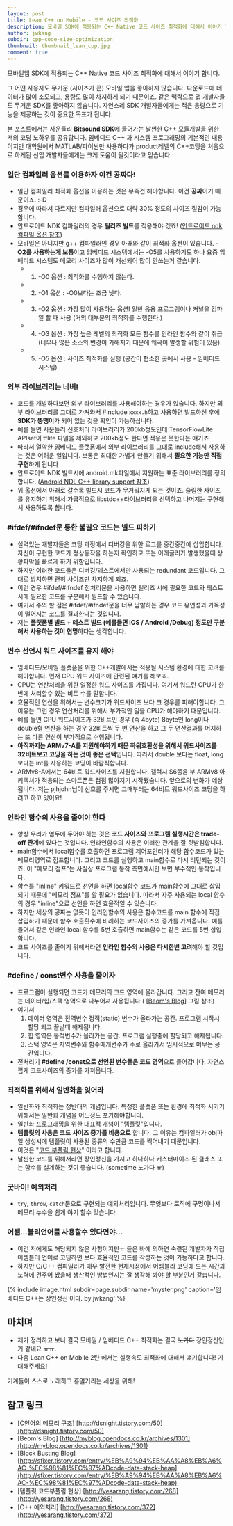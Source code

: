 ```yaml
---
layout: post
title: Lean C++ on Mobile - 코드 사이즈 최적화
description: 모바일 SDK에 적용되는 C++ Native 코드 사이즈 최적화에 대해서 이야기 합니다.
author: jwkang
subdir: cpp-code-size-optimization
thumbnail: thumbnail_lean_cpp.jpg
comment: true
---
```

모바일앱 SDK에 적용되는 C++ Native 코드 사이즈 최적화에 대해서 이야기 합니다.

그 어떤 사용자도 무거운 (사이즈가 큰) 모바일 앱을 좋아하지 않습니다. 
다운로드에 데이터가 많이 소모되고, 용량도 많이 차지하게 되기 때문이죠. 같은 맥락으로 앱 개발자들도 무거운 SDK를 좋아하지 않습니다. 
자연스레 SDK 개발자들에게는 적은 용량으로 기능을 제공하는 것이 중요한 목표가 됩니다.

본 포스트에서는 사운들리  [**Bitsound SDK**](http://bitsound.io/)에 들어가는 날씬한 C++ 모듈개발을 위한 저의 코딩 노하우를 공유합니다. 
임베디드 C++ 과 시스템 프로그래밍의 기본적인 내용이지만 대학원에서 MATLAB/파이썬만 사용하다가
product레벨의 C++코딩을 처음으로 하게된 신입 개발자들에게는 크게 도움이 될것이라고 믿습니다.

### 일단 컴파일러 옵션를 이용하자 이건 공짜다!
- 일단 컴파일러 최적화 옵션을 이용하는 것은 무족건 해야합니다. 이건 **공짜**이기 때문이죠. :-D 
- 경우에 따라서 다르지만 컴파일러 옵션으로 대략 30% 정도의 사이즈 절감이 가능합니다. 
- 안드로이드 NDK 컴파일러의 경우 **릴리즈 빌드**를 적용해야 겠죠! ([안드로이드 ndk 컴파일 옵션 참조](https://developer.android.com/ndk/guides/ndk-build.html?hl=ko))
- 모바일은 아니지만 g++ 컴파일러인 경우 아래와 같이 최적화 옵션이 있습니다. **-O2를 사용하는게 보통**이고 임베디드 시스템에서는 -O5를 사용하기도 하나 요즘 임베디드 시스템도 메모리 사이즈가 많이 개선되어 많이 안쓰는거 같습니다.
   - 1) -O0 옵션 : 최적화를 수행하지 않는다.
   - 2) -O1 옵션 : -O0보다는 조금 낫다. 
   - 3) -O2 옵션 : 가장 많이 사용하는 옵션! 일반 응용 프로그램이나 커널을 컴파일 할 때 사용 (거의 대부분의 최적화를 수행한다.)
   - 4) -O3 옵션 : 가장 높은 레벨의 최적화 모든 함수를 인라인 함수와 같이 취급 (너무나 많은 소스의 변경이 가해지기 때문에 왜곡이 발생할 위험이 있음)        
   - 5) -O5 옵션 : 사이즈 최적화를 실행 (공간이 협소한 곳에서 사용 - 임베디드 시스템)

### 외부 라이브러리는 네버!
- 코드를 개발하다보면 외부 라이브러리를 사용해야하는 경우가 있습니다. 하지만 외부 라이브러리를 그대로 가져와서 #include `xxxx.h`하고 사용하면  빌드하신 후에 **SDK가 뚱땡이**가 되어 있는 것을 확인이 가능하십니다. 
- 예를 들면 사운들리 신호처리 라이브러리가 200kb정도인데 TensorFlowLite APIset이 tflite 파일을 제외하고 200kb정도 한다면 적용은 못한다는 얘기죠
- 따라서 열악한 임베디드 플랫폼에서 외부 라이브러리를 그대로 include해서 사용하는 것은 어려운 일입니다. 보통은 최대한 가볍게 만들기 위해서 **필요한 기능만 직접 구현**하게 됩니다 
- 안드로이드 NDK 빌드시에 android.mk파일에서 지원하는 표준 라이브러리를 정의합니다. ([Android NDL C++ library support 참조](https://developer.android.com/ndk/guides/cpp-support.html))
- 위 옵션에서 아래로 갈수록 빌드시 코드가 무거워지게 되는 것이죠.  슬림한 사이즈를 유지하기 위해서 가급적으로 libstdc++라이브러리을 선택하고 나머지는 구현해서 사용하도록 합니다. 

### #ifdef/#ifndef문 통한 불필요 코드는 빌드 피하기
- 실력있는 개발자들은 코딩 과정에서 디버깅을 위한 로그를 중간중간에 삽입합니다. 자신이 구현한 코드가 정상동작을 하는지 확인하고 또는 이레귤러가 발생했을때 상황파악을 빠르게 하기 위함입니다.
- 하지만 이러한 코드들은 디버깅/테스트에서만 사용되는 redundant 코드입니다. 그대로 방치하면 괜히 사이즈만 차지하게 되죠.
- 이런 경우 #ifdef/#ifndef 전처리문을 사용하면 릴리즈 시에 필요한 코드와 테스트시에 필요한 코드를 구분해서 빌드할 수 있습니다.
- 여기서 주의 할 점은 #ifdef/#ifndef문을 너무 남발하는 경우 코드 유연성과 가독성이 떨어지는 코드를 결과한다는 것입니다.
- 저는 **플랫폼별 빌드 + 테스트 빌드 (예를들면 iOS / Android /Debug)  정도만 구분해서 사용하는 것이 현명**하다는 생각합니다.


### 변수 선언시 워드 사이즈를 유지 해야
- 임베디드/모바일 플랫폼을 위한 C++개발에서는 적용될 시스템 환경에 대한 고려를 해야합니다. 먼저 CPU 워드 사이즈에 관련된 얘기를 해보죠.
- CPU는 연산처리을 위한 일정한 워드 사이즈를 가집니다. 여기서 워드란 CPU가 한번에 처리할수 있는 비트 수를 말합니다. 
- 효율적인 연산을 위해서는 변수크기가 워드사이즈 보다 크 경우를 피해야합니다. 그 이유는 그런 경우 연산처리를 위해서 부가적인 일을 CPU가 해야하기 때문입니다.
- 예를 들면 CPU 워드사이즈가 32비트인 경우 (즉 4byte) 8byte인 long이나 double형 연산을 하는 경우 32비트씩 두 번 연산을 하고 그 두 연산결과를 머지하는 또 다른 연산이 부가적으로 수행됩니다.
- **아직까지는 ARMv7-A를 지원해야하기 때문 하위호환성을 위해서 워드사이즈를 32비트보고 코딩을 하는 것이 좋은 선택**입니다. 따라서 double 보다는 float, long보다는 int를 사용하는 코딩이 바람직합니다.
- ARMv8-A에서는 64비트 워드사이즈를 지원합니다. 갤럭시 S6쯤음 부 ARMv8 아키텍쳐가 적용되는 스마트폰은 점점 많아지기 시작됐습니다. 앞으로의 변화가 예상됩니다. 저는 pjhjohn님이 신호를 주시면 그때부터는 64비트 워드사이즈 코딩을 하려고 하고 있어요!


### 인라인 함수의 사용을 줄여야 한다
- 항상 우리가 염두에 두어야 하는 것은 **코드 사이즈와 프로그램 실행시간은 trade-off 관계**에 있다는 것입니다. 인라인함수의 사용은 이러한 관계을 잘 뒷받침합니다.
- main함수에서 local함수를 호출하면 프로그램 제어포인터가 해당 함수코드가 있는 메모리영역로 점프합니다. 그리고 코드를 실행하고 main함수로 다시 리턴되는 것이죠. 이 "메모리 점프"는 사실상 프로그램 동작 측면에서만 보면 부수적인 동작입니다.
- 함수를 "inline" 키워드로 선언을 하면 local함수 코드가 main함수에 그대로 삽입되기 때문에 "메모리 점프"를 할 필요가 없습니다. 따라서 자주 사용되는 local 함수의 경우 "inline"으로 선언을 하면 효율적일 수 있습니다.
- 하지만 세상의 공짜는 없듯이 인라인함수의 사용은 함수코드를 main 함수에 직접 삽입하기 때문에 함수 호출횟수에 비례하는 코드사이즈의 
증가를 가져옵니다. 예를 들어서 같은 인라인 local 함수를 5번 호출하면  main함수는 같은 코드를 5번 삽입합니다.
- 코드 사이즈를 줄이기 위해서라면 **인라인 함수의 사용은 다시한번 고려**해야 할 것입니다.

### #define / const변수 사용을 줄이자
- 프로그램이 실행되면 코드가 메모리의 코드 영역에 올라갑니다. 그리고 잔여 메모리는 데이터/힙/스택 영역으로 나누어져 사용됩니다 
( [[Beom's Blog](http://myblog.opendocs.co.kr/archives/1301
)] 그림 참조) 
- 여기서 
  1) 데이터 영역은 전역변수 정적(static) 변수가 올라가는 공간. 프로그램 시작시 할당 되고 끝날때 해제됩니다. 
  2) 힙 영역은 동적변수가 올라가는 공간. 프로그램 실행중에 할당되고 해제됩니다. 
  3) 스택 영역은 지역변수와 함수매개변수가 주로 올라가서 임시적으로 머무는 공간입니다.
- 전처리기 **#define /const으로 선언된 변수들은 코드 영역**으로 들어갑니다. 자연스럽게 코드사이즈의 증가를 가져옵니다.

### 최적화를 위해서 일반화을 잊어라
- 일반화와 최적화는 정반대의 개념입니다. 특정한 플랫폼 또는 환경에 최적화 시키기 위해서는 일반화 개념을 어느정도 포기해야합니다.
- 일반화 프로그래밍을 위한 대표적 개념이 "템플릿"입니다. 
- **템플릿의 사용은 코드 사이즈 증가를 비용으로** 합니다. 그 이유는 컴파일러가 obj파일 생성시에 템플릿이 사용된 종류의 수만큼 코드를 찍어내기 때문입니다.
- 이것은 "[코드 부풀림 현상](http://yesarang.tistory.com/268)" 이라고 합니다.
- 날씬한 코드를 위해서라면 장인정신을 가지고 하나하나 커스터마이즈 된 클래스 또는 함수를 설계하는 것이 좋습니다. (sometime 노가다 ㅠ)

### 굿바이! 예외처리
- `try`, `throw`, `catch`문으로 구현되는 예외처리입니다. 무엇보다 로직에 구멍이나서 메모리 누수을 쉽게 야기 할수 있습니다.

### 어셈...블리언어를 사용할수 있다면야...
- 이건 저에게도 해당되지 않은 사항이지만ㅠ 들은 바에 의하면 숙련된 개발자가 직접 어셈블리 언어로 코딩하면 보다 효율적인 코드를 작성하는 것이 가능하다고 합니다. 
- 하지만 C/C++ 컴파일러가 매우 발전한 현재시점에서 어셈블리 코딩에 드는 시간과 노력에 견주어 봤을때 생산적인 방법인지는 잘 생각해 봐야 할 부분인거 같습니다.

{% include image.html subdir=page.subdir name='myster.png' caption='임베디드 C++는 장인정신 이다. by jwkang' %}


## 마치며
- 제가 정리하고 보니 결국 모바일 / 임베디드 C++ 최적화는 결국 ~~노가다~~ 장인정신인거 같네요 ㅠㅠ.
- 다음 Lean C++ on Mobile 2탄 에서는 실행속도 최적화에 대해서 얘기합니다! 기대해주세요!

기계들이 스스로 노래하고 흥얼거리는 세상을 위해!

## 참고 링크 
- [C언어의 메모리 구조] [http://dsnight.tistory.com/50](http://dsnight.tistory.com/50)
- [Beom's Blog] [http://myblog.opendocs.co.kr/archives/1301](http://myblog.opendocs.co.kr/archives/1301)
- [Block Busting Blog] [http://sfixer.tistory.com/entry/%EB%A9%94%EB%AA%A8%EB%A6%AC-%EC%98%81%EC%97%ADcode-data-stack-heap](http://sfixer.tistory.com/entry/%EB%A9%94%EB%AA%A8%EB%A6%AC-%EC%98%81%EC%97%ADcode-data-stack-heap)
- [템플릿 코드부풀림 현상] [http://yesarang.tistory.com/268](http://yesarang.tistory.com/268)
- [C++ 예외처리] [http://yesarang.tistory.com/372](http://yesarang.tistory.com/372) 

